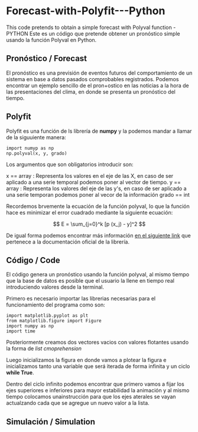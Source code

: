 # Forecast-with-Polyfit---Python
This code pretends to obtain a simple forecast with Polyval function - PYTHON
Este es un código que pretende obtener un pronóstico simple usando la función Polyval en Python. 

## Pronóstico / Forecast
El pronóstico es una previsión de eventos futuros del comportamiento de un sistema en base a datos pasados comprobables registrados. Podemos encontrar un ejemplo sencillo de el pron+ostico en las noticias a la hora de las presentaciones del clima, en donde se presenta un pronóstico del tiempo. 


## Polyfit
Polyfit es una función de ls librería de **numpy** y la podemos mandar a llamar de la siguuiente manera: 

```
import numyp as np
np.polyval(x, y, grado)
```
Los argumentos que son obligatorios introducir son:

x == array : Representa los valores en el eje de las X, en caso de ser aplicado a una serie temporal podemos poner al vector de tiempo.
y == array : Representa los valores del eje de las y's, en caso de ser aplicado a una serie temporan podemos poner al vecor de la información
grado == int 

Recordemos brvemente la ecuación de la función polyval, lo que la función hace es minimizar el error cuadrado mediante la siguiente ecuación:


$$ E = \sum_{j=0}^k [p (x_j) - y]^2 $$

De igual forma podemos encontrar más información [en el siguiente link](https://numpy.org/doc/stable/reference/generated/numpy.polyfit.html) que pertenece a la documentación oficial de la librería. 


## Código / Code
El código genera un pronóstico usando la función polyval, al mismo tiempo que la base de datos es posible que el usuario la llene en tiempo real introduciendo valores desde la terminal. 

Primero es necesario importar las librerias necesarias para el funcionamiento del programa como son: 

```
import matplotlib.pyplot as plt
from matplotlib.figure import Figure
import numpy as np
import time
```
Posteriormente creamos dos vectores vacios con valores flotantes usando la forma de _list cmoprehension_

Luego inicializamos la figura en donde vamos a plotear la figura e inicializamos tanto una variable que será iterada de forma infinita y un ciclo **while True**.

Dentro del ciclo infinito podemos encontrar que primero vamos a fijar los ejes superiores e inferiores para mayor estabilidad la animación y al mismo tiempo colocamos unainstrucción para que los ejes aterales se vayan actualzando cada que se agregue un nuevo valor a la lista.


## Simulación / Simulation






